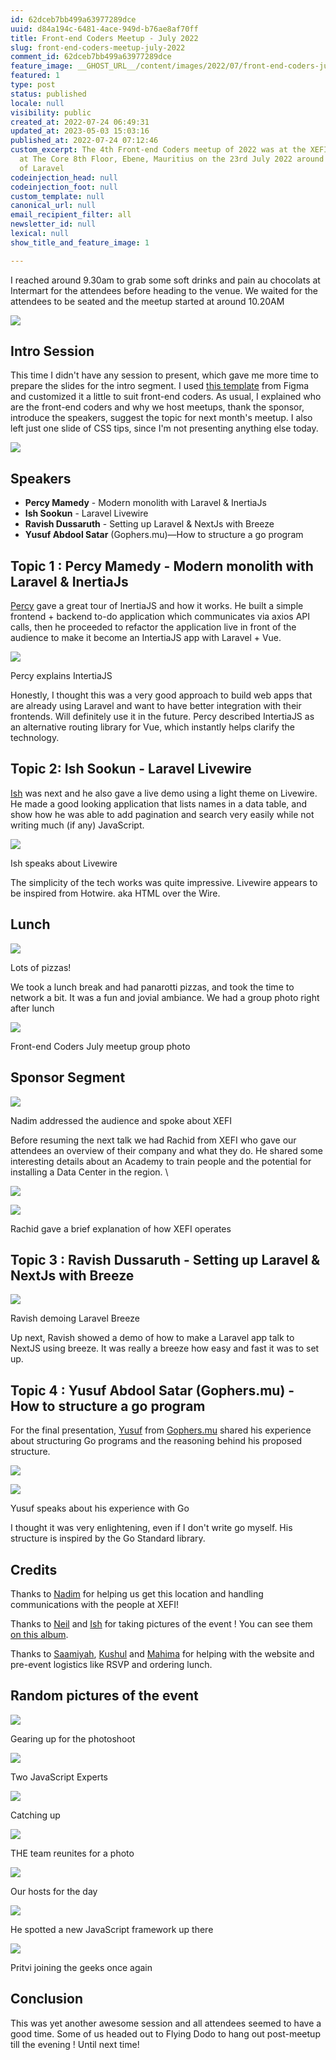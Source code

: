 ```yaml
---
id: 62dceb7bb499a63977289dce
uuid: d84a194c-6481-4ace-949d-b76ae8af70ff
title: Front-end Coders Meetup - July 2022
slug: front-end-coders-meetup-july-2022
comment_id: 62dceb7bb499a63977289dce
feature_image: __GHOST_URL__/content/images/2022/07/front-end-coders-july-2022.jpg
featured: 1
type: post
status: published
locale: null
visibility: public
created_at: 2022-07-24 06:49:31
updated_at: 2023-05-03 15:03:16
published_at: 2022-07-24 07:12:46
custom_excerpt: The 4th Front-end Coders meetup of 2022 was at the XEFI situated
  at The Core 8th Floor, Ebene, Mauritius on the 23rd July 2022 around the topic
  of Laravel
codeinjection_head: null
codeinjection_foot: null
custom_template: null
canonical_url: null
email_recipient_filter: all
newsletter_id: null
lexical: null
show_title_and_feature_image: 1

---
```


I reached around 9.30am to grab some soft drinks and pain au chocolats at Intermart for the attendees before heading to the venue. We waited for the attendees to be seated and the meetup started at around 10.20AM

![](__GHOST_URL__/content/images/2022/07/image-22.png)

## Intro Session

This time I didn't have any session to present, which gave me more time to prepare the slides for the intro segment. I used [this template](https://www.figma.com/community/file/837094269982519505) from Figma and customized it a little to suit front-end coders. As usual, I explained who are the front-end coders and why we host meetups, thank the sponsor, introduce the speakers, suggest the topic for next month's meetup. I also left just one slide of CSS tips, since I'm not presenting anything else today.

![](__GHOST_URL__/content/images/2022/07/image-52.png)

## Speakers

*   **Percy Mamedy** - Modern monolith with Laravel & InertiaJs
*   **Ish Sookun** - Laravel Livewire
*   **Ravish Dussaruth** - Setting up Laravel & NextJs with Breeze
*   **Yusuf Abdool Satar** (Gophers.mu)—How to structure a go program

## Topic 1 : Percy Mamedy - Modern monolith with Laravel & InertiaJs

[Percy](https://twitter.com/PercyMamedy) gave a great tour of InertiaJS and how it works. He built a simple frontend + backend to-do application which communicates via axios API calls, then he proceeded to refactor the application live in front of the audience to make it become an IntertiaJS app with Laravel + Vue.

![](__GHOST_URL__/content/images/2022/07/image-7.png)

Percy explains IntertiaJS

Honestly, I thought this was a very good approach to build web apps that are already using Laravel and want to have better integration with their frontends. Will definitely use it in the future. Percy described IntertiaJS as an alternative routing library for Vue, which instantly helps clarify the technology.

## Topic 2: **Ish Sookun** - Laravel Livewire

[Ish](https://twitter.com/IshSookun) was next and he also gave a live demo using a light theme on Livewire. He made a good looking application that lists names in a data table, and show how he was able to add pagination and search very easily while not writing much (if any) JavaScript.

![](__GHOST_URL__/content/images/2022/07/image-31.png)

Ish speaks about Livewire

The simplicity of the tech works was quite impressive. Livewire appears to be inspired from Hotwire. aka HTML over the Wire.

## Lunch

![](__GHOST_URL__/content/images/2022/07/image-5.png)

Lots of pizzas!

We took a lunch break and had panarotti pizzas, and took the time to network a bit. It was a fun and jovial ambiance. We had a group photo right after lunch

![](__GHOST_URL__/content/images/2022/07/image-1.png)

Front-end Coders July meetup group photo

## Sponsor Segment  

![](__GHOST_URL__/content/images/2022/07/image-30.png)

Nadim addressed the audience and spoke about XEFI

Before resuming the next talk we had Rachid from XEFI who gave our attendees an overview of their company and what they do. He shared some interesting details about an Academy to train people and the potential for installing a Data Center in the region. \\

![](__GHOST_URL__/content/images/2022/07/image-33.png)

![](__GHOST_URL__/content/images/2022/07/image-3.png)

Rachid gave a brief explanation of how XEFI operates

## Topic 3 : **Ravish Dussaruth** - Setting up Laravel & NextJs with Breeze

![](__GHOST_URL__/content/images/2022/07/image-20.png)

Ravish demoing Laravel Breeze

Up next, Ravish showed a demo of how to make a Laravel app talk to NextJS using breeze. It was really a breeze how easy and fast it was to set up.

## Topic 4 : **Yusuf Abdool Satar** (Gophers.mu) - How to structure a go program

For the final presentation, [Yusuf](https://twitter.com/__fluxy__) from [Gophers.mu](https://gophers.mu/) shared his experience about structuring Go programs and the reasoning behind his proposed structure.

![](__GHOST_URL__/content/images/2022/07/image-34.png)

![](__GHOST_URL__/content/images/2022/07/image-18.png)

Yusuf speaks about his experience with Go

I thought it was very enlightening, even if I don't write go myself. His structure is inspired by the Go Standard library.

## Credits

Thanks to [Nadim](https://twitter.com/nadimattari) for helping us get this location and handling communications with the people at XEFI!

Thanks to [Neil](https://twitter.com/arwinneil) and [Ish](https://twitter.com/IshSookun) for taking pictures of the event ! You can see them [on this album](https://photos.app.goo.gl/J1Qpe6M4TBiEciq17).

Thanks to [Saamiyah](https://twitter.com/smearthelove), [Kushul](https://twitter.com/kushul_soomaree) and [Mahima](https://twitter.com/MahimaRamgolam) for helping with the website and pre-event logistics like RSVP and ordering lunch.

## Random pictures of the event

![](__GHOST_URL__/content/images/2022/07/image-38.png)

Gearing up for the photoshoot

![](__GHOST_URL__/content/images/2022/07/image-36.png)

Two JavaScript Experts

![](__GHOST_URL__/content/images/2022/07/image-40.png)

Catching up

![](__GHOST_URL__/content/images/2022/07/image-42.png)

THE team reunites for a photo

![](__GHOST_URL__/content/images/2022/07/image-46.png)

Our hosts for the day

![](__GHOST_URL__/content/images/2022/07/image-48.png)

He spotted a new JavaScript framework up there

![](__GHOST_URL__/content/images/2022/07/image-50.png)

Pritvi joining the geeks once again

## Conclusion

This was yet another awesome session and all attendees seemed to have a good time. Some of us headed out to Flying Dodo to hang out post-meetup till the evening ! Until next time!